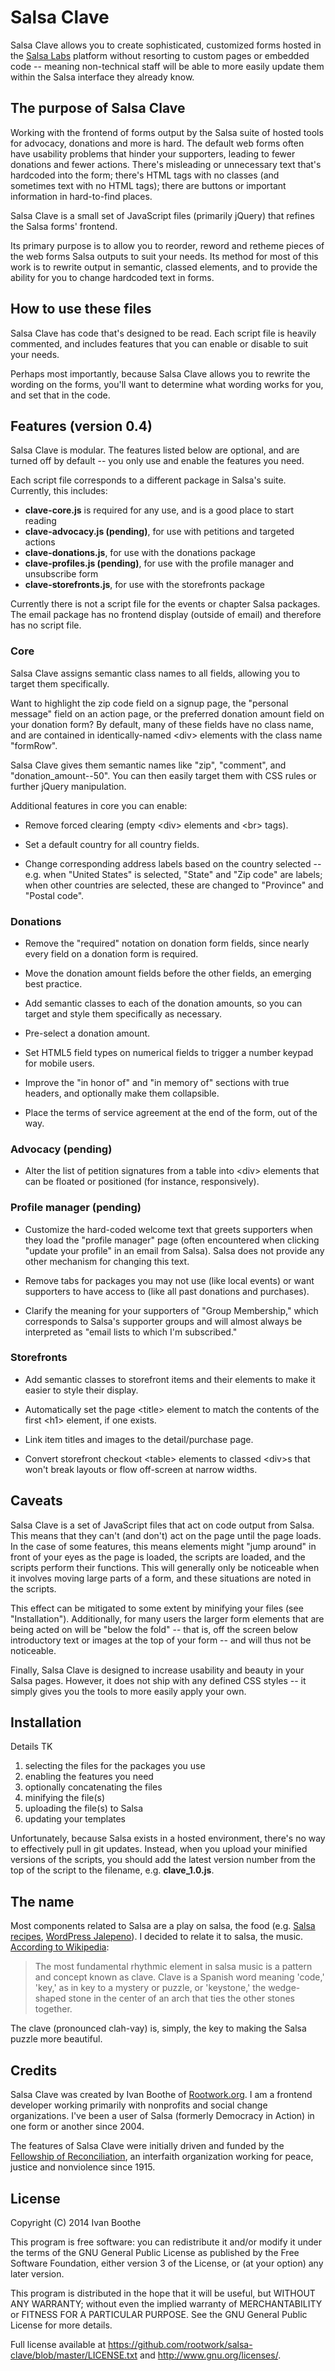 # Salsa Clave

Salsa Clave allows you to create sophisticated, customized forms hosted in 
the [Salsa Labs](https://www.salsalabs.com/) platform without resorting to 
custom pages or embedded code -- meaning non-technical staff will be able to 
more easily update them within the Salsa interface they already know.

## The purpose of Salsa Clave

Working with the frontend of forms output by the Salsa suite of hosted tools 
for advocacy, donations and more is hard. The default web forms often have 
usability problems that hinder your supporters, leading to fewer donations 
and fewer actions. There's misleading or unnecessary text that's hardcoded 
into the form; there's HTML tags with no classes (and sometimes text with no 
HTML tags); there are buttons or important information in hard-to-find places.

Salsa Clave is a small set of JavaScript files (primarily jQuery) that refines 
the Salsa forms' frontend.

Its primary purpose is to allow you to reorder, reword and retheme pieces of 
the web forms Salsa outputs to suit your needs. Its method for most of this 
work is to rewrite output in semantic, classed elements, and to provide the 
ability for you to change hardcoded text in forms.

## How to use these files

Salsa Clave has code that's designed to be read. Each script file is heavily 
commented, and includes features that you can enable or disable to suit your 
needs.

Perhaps most importantly, because Salsa Clave allows you to rewrite the wording 
on the forms, you'll want to determine what wording works for you, and set that 
in the code.

## Features (version 0.4)

Salsa Clave is modular. The features listed below are optional, and are turned 
off by default -- you only use and enable the features you need.

Each script file corresponds to a different package in Salsa's suite. 
Currently, this includes:

* **clave-core.js** is required for any use, and is a good place to start 
reading
* **clave-advocacy.js (pending)**, for use with petitions and targeted actions
* **clave-donations.js**, for use with the donations package
* **clave-profiles.js (pending)**, for use with the profile manager and unsubscribe form
* **clave-storefronts.js**, for use with the storefronts package

Currently there is not a script file for the events or chapter Salsa packages. 
The email package has no frontend display (outside of email) and therefore has 
no script file.

### Core

Salsa Clave assigns semantic class names to all fields, allowing you to target 
them specifically.

Want to highlight the zip code field on a signup page, the "personal message" 
field on an action page, or the preferred donation amount field on your 
donation form? By default, many of these fields have no class name, and are 
contained in identically-named &lt;div&gt; elements with the class name 
"formRow".

Salsa Clave gives them semantic names like "zip", "comment", and 
"donation_amount--50". You can then easily target them with CSS rules or 
further jQuery manipulation.

Additional features in core you can enable:

* Remove forced clearing (empty &lt;div&gt; elements and &lt;br&gt; tags).

* Set a default country for all country fields.

* Change corresponding address labels based on the country selected -- e.g. 
when "United States" is selected, "State" and "Zip code" are labels; when other 
countries are selected, these are changed to "Province" and "Postal code".

### Donations

* Remove the "required" notation on donation form fields, since nearly every 
field on a donation form is required.

* Move the donation amount fields before the other fields, an emerging best 
practice.

* Add semantic classes to each of the donation amounts, so you can target 
and style them specifically as necessary.

* Pre-select a donation amount.

* Set HTML5 field types on numerical fields to trigger a number keypad for 
mobile users.

* Improve the "in honor of" and "in memory of" sections with true headers, 
and optionally make them collapsible.

* Place the terms of service agreement at the end of the form, out of the 
way.

### Advocacy (pending)

* Alter the list of petition signatures from a table into &lt;div&gt; elements 
that can be floated or positioned (for instance, responsively).

### Profile manager (pending)

* Customize the hard-coded welcome text that greets supporters when they load 
the "profile manager" page (often encountered when clicking "update your 
profile" in an email from Salsa). Salsa does not provide any other mechanism 
for changing this text.

* Remove tabs for packages you may not use (like local events) or want 
supporters to have access to (like all past donations and purchases).

* Clarify the meaning for your supporters of "Group Membership," which 
corresponds to Salsa's supporter groups and will almost always be interpreted 
as "email lists to which I'm subscribed."

### Storefronts

* Add semantic classes to storefront items and their elements to make it easier 
to style their display.

* Automatically set the page &lt;title&gt; element to match the contents of the 
first &lt;h1&gt; element, if one exists.

* Link item titles and images to the detail/purchase page.

* Convert storefront checkout &lt;table&gt; elements to classed &lt;div&gt;s 
that won't break layouts or flow off-screen at narrow widths.

## Caveats

Salsa Clave is a set of JavaScript files that act on code output from Salsa. 
This means that they can't (and don't) act on the page until the page loads. In 
the case of some features, this means elements might "jump around" in front of 
your eyes as the page is loaded, the scripts are loaded, and the scripts 
perform their functions. This will generally only be noticeable when it 
involves moving large parts of a form, and these situations are noted in the 
scripts.

This effect can be mitigated to some extent by minifying your files (see 
"Installation"). Additionally, for many users the larger form elements that are 
being acted on will be "below the fold" -- that is, off the screen below 
introductory text or images at the top of your form -- and will thus not be 
noticeable.

Finally, Salsa Clave is designed to increase usability and beauty in your Salsa 
pages. However, it does not ship with any defined CSS styles -- it simply gives 
you the tools to more easily apply your own.

## Installation

Details TK

1. selecting the files for the packages you use
2. enabling the features you need
3. optionally concatenating the files
4. minifying the file(s)
5. uploading the file(s) to Salsa
6. updating your templates

Unfortunately, because Salsa exists in a hosted environment, there's no way to 
effectively pull in git updates. Instead, when you upload your minified 
versions of the scripts, you should add the latest version number from the top 
of the script to the filename, e.g. **clave_1.0.js**.

## The name

Most components related to Salsa are a play on salsa, the food (e.g. 
[Salsa recipes](http://www.salsalabs.com/devs/recipes/), 
[WordPress Jalepeno](http://www.wpjalapeno.com/)). I decided to relate it to 
salsa, the music. 
[According to Wikipedia](http://en.wikipedia.org/wiki/Salsa_music#Clave):

> The most fundamental rhythmic element in salsa music is a pattern and concept
> known as clave. Clave is a Spanish word meaning 'code,' 'key,' as in key to a
> mystery or puzzle, or 'keystone,' the wedge-shaped stone in the center of an
> arch that ties the other stones together.

The clave (pronounced clah-vay) is, simply, the key to making the Salsa puzzle 
more beautiful.

## Credits

Salsa Clave was created by Ivan Boothe of [Rootwork.org](http://rootwork.org). 
I am a frontend developer working primarily with nonprofits and social change 
organizations. I've been a user of Salsa (formerly Democracy in Action) in one 
form or another since 2004.

The features of Salsa Clave were initially driven and funded by the 
[Fellowship of Reconciliation](http://forusa.org), an interfaith organization 
working for peace, justice and nonviolence since 1915.

## License

Copyright (C) 2014  Ivan Boothe

This program is free software: you can redistribute it and/or modify
it under the terms of the GNU General Public License as published by
the Free Software Foundation, either version 3 of the License, or
(at your option) any later version.

This program is distributed in the hope that it will be useful,
but WITHOUT ANY WARRANTY; without even the implied warranty of
MERCHANTABILITY or FITNESS FOR A PARTICULAR PURPOSE.  See the
GNU General Public License for more details.

Full license available at 
<https://github.com/rootwork/salsa-clave/blob/master/LICENSE.txt> and 
<http://www.gnu.org/licenses/>.
